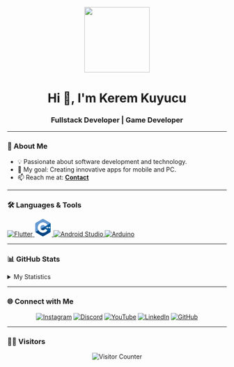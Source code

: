 <!-- Profile Picture -->
<p align="center">
  <img src="https://avatars.githubusercontent.com/u/84400545?s=400&u=656c479ce00b79c801862dd5ebb318cb1aacaed6&v=4" width="150" height="150">
</p>

<h1 align="center">Hi 👋, I'm Kerem Kuyucu</h1>
<h3 align="center">Fullstack Developer | Game Developer</h3>

---

### 🚀 About Me  
- 💡 Passionate about software development and technology.  
- 🎯 My goal: Creating innovative apps for mobile and PC.  
- 📫 Reach me at: **[Contact](https://keremkk.can.re/contact)**  

---

### 🛠️ Languages & Tools  
<p align="left">
  <a href="https://flutter.dev" target="_blank"> <img src="https://www.vectorlogo.zone/logos/flutterio/flutterio-icon.svg" alt="Flutter" width="40" height="40"/> </a>
  <a href="https://www.w3schools.com/cpp/" target="_blank"> <img src="https://raw.githubusercontent.com/devicons/devicon/master/icons/cplusplus/cplusplus-original.svg" alt="C++" width="40" height="40"/> </a>
  <a href="https://developer.android.com/studio" target="_blank"> <img src="https://external-content.duckduckgo.com/iu/?u=https%3A%2F%2Fuxwing.com%2Fwp-content%2Fthemes%2Fuxwing%2Fdownload%2Fbrands-and-social-media%2Fandroid-studio-icon.png&f=1&nofb=1&ipt=06aed78d8d0abd38ed5ac2f9d51500ce376686b7be6f2d465948ca103924a6fb&ipo=images" alt="Android Studio" width="40" height="40"/> </a>
  <a href="https://arduino.cc" target="_blank"> <img src="https://cdn.worldvectorlogo.com/logos/arduino-1.svg" alt="Arduino" width="40" height="40"/> </a>
</p>

---

### 📊 GitHub Stats  
 <details>
  <summary>My Statistics</summary>
   
  <a href="#">![Github stats](https://github-readme-stats.vercel.app/api?username=keremlolgg&theme=dark&count_private=true&hide_border=true&line_height=20)</a>
  <a href="#">![Top Langs](https://github-readme-stats.vercel.app/api/top-langs/?username=keremlolgg&layout=compact&theme=dark&count_private=true&hide_border=true)</a>
</details>

---

### 🌐 Connect with Me  
<p align="center">
  <a href="https://www.instagram.com/keremxkuyucu" target="_blank" title="Instagram"><img src="https://raw.githubusercontent.com/rahuldkjain/github-profile-readme-generator/master/src/images/icons/Social/instagram.svg" alt="Instagram" width="40" height="40"/></a>
  <a href="https://discord.com/users/483678328646270996" target="_blank" title="Discord"><img src="https://raw.githubusercontent.com/rahuldkjain/github-profile-readme-generator/master/src/images/icons/Social/discord.svg" alt="Discord" width="40" height="40"/></a>
  <a href="https://www.youtube.com/@Kerem_KK" target="_blank" title="YouTube"><img src="https://raw.githubusercontent.com/rahuldkjain/github-profile-readme-generator/master/src/images/icons/Social/youtube.svg" alt="YouTube" width="40" height="40"/></a>
  <a href="https://www.linkedin.com/in/kerem-kuyucu/" target="_blank" title="LinkedIn"><img src="https://external-content.duckduckgo.com/iu/?u=https%3A%2F%2Flogospng.org%2Fdownload%2Flinkedin%2Flogo-linkedin-icon-2048.png&f=1&nofb=1&ipt=c630fbcbd8198c729f19541f39bf366b9d5e62c1bbfd325b0be0c1c4cc6e8e89&ipo=images" alt="LinkedIn" width="40" height="40"/></a>
  <a href="https://github.com/keremlolgg" target="_blank" title="GitHub"><img src="https://raw.githubusercontent.com/rahuldkjain/github-profile-readme-generator/master/src/images/icons/Social/github.svg" alt="GitHub" width="40" height="40"/></a>
</p>

---

### 🧑‍💻 Visitors  
<p align="center">
  <img src="https://count.getloli.com/@keremlolgg?theme=gelbooru" alt="Visitor Counter"/>
</p>
